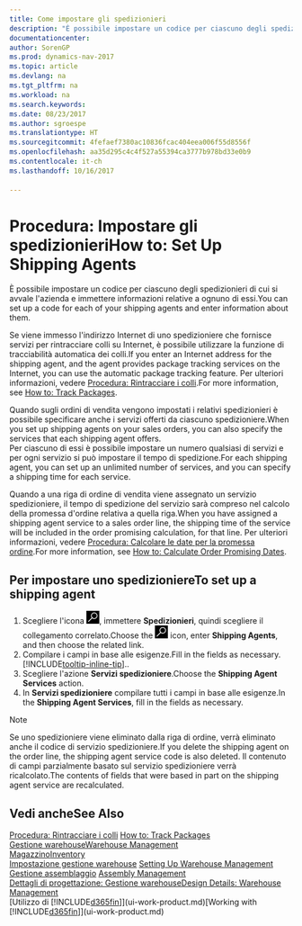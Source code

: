 ```yaml
---
title: Come impostare gli spedizionieri
description: "È possibile impostare un codice per ciascuno degli spedizionieri di cui si avvale l'azienda e immettere informazioni relative a ognuno di essi."
documentationcenter: 
author: SorenGP
ms.prod: dynamics-nav-2017
ms.topic: article
ms.devlang: na
ms.tgt_pltfrm: na
ms.workload: na
ms.search.keywords: 
ms.date: 08/23/2017
ms.author: sgroespe
ms.translationtype: HT
ms.sourcegitcommit: 4fefaef7380ac10836fcac404eea006f55d8556f
ms.openlocfilehash: aa35d295c4c4f527a55394ca3777b978bd33e0b9
ms.contentlocale: it-ch
ms.lasthandoff: 10/16/2017

---
```

# <a name="how-to-set-up-shipping-agents"></a><span data-ttu-id="e4886-103">Procedura: Impostare gli spedizionieri</span><span class="sxs-lookup"><span data-stu-id="e4886-103">How to: Set Up Shipping Agents</span></span>
<span data-ttu-id="e4886-104">È possibile impostare un codice per ciascuno degli spedizionieri di cui si avvale l'azienda e immettere informazioni relative a ognuno di essi.</span><span class="sxs-lookup"><span data-stu-id="e4886-104">You can set up a code for each of your shipping agents and enter information about them.</span></span>  

<span data-ttu-id="e4886-105">Se viene immesso l'indirizzo Internet di uno spedizioniere che fornisce servizi per rintracciare colli su Internet, è possibile utilizzare la funzione di tracciabilità automatica dei colli.</span><span class="sxs-lookup"><span data-stu-id="e4886-105">If you enter an Internet address for the shipping agent, and the agent provides package tracking services on the Internet, you can use the automatic package tracking feature.</span></span> <span data-ttu-id="e4886-106">Per ulteriori informazioni, vedere [Procedura: Rintracciare i colli](sales-how-track-packages.md).</span><span class="sxs-lookup"><span data-stu-id="e4886-106">For more information, see [How to: Track Packages](sales-how-track-packages.md).</span></span>

<span data-ttu-id="e4886-107">Quando sugli ordini di vendita vengono impostati i relativi spedizionieri è possibile specificare anche i servizi offerti da ciascuno spedizioniere.</span><span class="sxs-lookup"><span data-stu-id="e4886-107">When you set up shipping agents on your sales orders, you can also specify the services that each shipping agent offers.</span></span>  
<span data-ttu-id="e4886-108">Per ciascuno di essi è possibile impostare un numero qualsiasi di servizi e per ogni servizio si può impostare il tempo di spedizione.</span><span class="sxs-lookup"><span data-stu-id="e4886-108">For each shipping agent, you can set up an unlimited number of services, and you can specify a shipping time for each service.</span></span>  

<span data-ttu-id="e4886-109">Quando a una riga di ordine di vendita viene assegnato un servizio spedizioniere, il tempo di spedizione del servizio sarà compreso nel calcolo della promessa d'ordine relativa a quella riga.</span><span class="sxs-lookup"><span data-stu-id="e4886-109">When you have assigned a shipping agent service to a sales order line, the shipping time of the service will be included in the order promising calculation, for that line.</span></span> <span data-ttu-id="e4886-110">Per ulteriori informazioni, vedere [Procedura: Calcolare le date per la promessa ordine](sales-how-to-calculate-order-promising-dates.md).</span><span class="sxs-lookup"><span data-stu-id="e4886-110">For more information, see [How to: Calculate Order Promising Dates](sales-how-to-calculate-order-promising-dates.md).</span></span>

## <a name="to-set-up-a-shipping-agent"></a><span data-ttu-id="e4886-111">Per impostare uno spedizioniere</span><span class="sxs-lookup"><span data-stu-id="e4886-111">To set up a shipping agent</span></span>  
1.  <span data-ttu-id="e4886-112">Scegliere l'icona ![Cerca pagina o report](media/ui-search/search_small.png "icona Cerca pagina o report"), immettere **Spedizionieri**, quindi scegliere il collegamento correlato.</span><span class="sxs-lookup"><span data-stu-id="e4886-112">Choose the ![Search for Page or Report](media/ui-search/search_small.png "Search for Page or Report icon") icon, enter **Shipping Agents**, and then choose the related link.</span></span>  
2.  <span data-ttu-id="e4886-113">Compilare i campi in base alle esigenze.</span><span class="sxs-lookup"><span data-stu-id="e4886-113">Fill in the fields as necessary.</span></span> [!INCLUDE[tooltip-inline-tip](includes/tooltip-inline-tip_md.md)]<span data-ttu-id="e4886-114">.</span><span class="sxs-lookup"><span data-stu-id="e4886-114">.</span></span>  
3.  <span data-ttu-id="e4886-115">Scegliere l'azione **Servizi spedizioniere**.</span><span class="sxs-lookup"><span data-stu-id="e4886-115">Choose the **Shipping Agent Services** action.</span></span>
4. <span data-ttu-id="e4886-116">In **Servizi spedizioniere** compilare tutti i campi in base alle esigenze.</span><span class="sxs-lookup"><span data-stu-id="e4886-116">In the **Shipping Agent Services**, fill in the fields as necessary.</span></span>

> [!NOTE]  
>  <span data-ttu-id="e4886-117">Se uno spedizioniere viene eliminato dalla riga di ordine, verrà eliminato anche il codice di servizio spedizioniere.</span><span class="sxs-lookup"><span data-stu-id="e4886-117">If you delete the shipping agent on the order line, the shipping agent service code is also deleted.</span></span> <span data-ttu-id="e4886-118">Il contenuto di campi parzialmente basato sul servizio spedizioniere verrà ricalcolato.</span><span class="sxs-lookup"><span data-stu-id="e4886-118">The contents of fields that were based in part on the shipping agent service are recalculated.</span></span>  

## <a name="see-also"></a><span data-ttu-id="e4886-119">Vedi anche</span><span class="sxs-lookup"><span data-stu-id="e4886-119">See Also</span></span>
<span data-ttu-id="e4886-120">[Procedura: Rintracciare i colli](sales-how-track-packages.md)  </span><span class="sxs-lookup"><span data-stu-id="e4886-120">[How to: Track Packages](sales-how-track-packages.md)  </span></span>  
[<span data-ttu-id="e4886-121">Gestione warehouse</span><span class="sxs-lookup"><span data-stu-id="e4886-121">Warehouse Management</span></span>](warehouse-manage-warehouse.md)  
[<span data-ttu-id="e4886-122">Magazzino</span><span class="sxs-lookup"><span data-stu-id="e4886-122">Inventory</span></span>](inventory-manage-inventory.md)  
<span data-ttu-id="e4886-123">[Impostazione gestione warehouse](warehouse-setup-warehouse.md)   </span><span class="sxs-lookup"><span data-stu-id="e4886-123">[Setting Up Warehouse Management](warehouse-setup-warehouse.md)   </span></span>  
<span data-ttu-id="e4886-124">[Gestione assemblaggio](assembly-assemble-items.md)  </span><span class="sxs-lookup"><span data-stu-id="e4886-124">[Assembly Management](assembly-assemble-items.md)  </span></span>  
[<span data-ttu-id="e4886-125">Dettagli di progettazione: Gestione warehouse</span><span class="sxs-lookup"><span data-stu-id="e4886-125">Design Details: Warehouse Management</span></span>](design-details-warehouse-management.md)  
<span data-ttu-id="e4886-126">[Utilizzo di [!INCLUDE[d365fin](includes/d365fin_md.md)]](ui-work-product.md)</span><span class="sxs-lookup"><span data-stu-id="e4886-126">[Working with [!INCLUDE[d365fin](includes/d365fin_md.md)]](ui-work-product.md)</span></span>  

